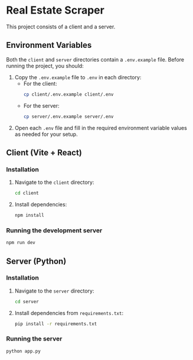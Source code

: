 # Real Estate Scraper

This project consists of a client and a server.

## Environment Variables

Both the `client` and `server` directories contain a `.env.example` file. Before running the project, you should:

1. Copy the `.env.example` file to `.env` in each directory:
    - For the client:
      ```bash
      cp client/.env.example client/.env
      ```
    - For the server:
      ```bash
      cp server/.env.example server/.env
      ```
2. Open each `.env` file and fill in the required environment variable values as needed for your setup.

## Client (Vite + React)

### Installation

1.  Navigate to the `client` directory:
    ```bash
    cd client
    ```
2.  Install dependencies:
    ```bash
    npm install
    ```

### Running the development server

```bash
npm run dev
```

## Server (Python)

### Installation

1.  Navigate to the `server` directory:
    ```bash
    cd server
    ```
2.  Install dependencies from `requirements.txt`:
    ```bash
    pip install -r requirements.txt
    ```

### Running the server

```bash
python app.py
```
